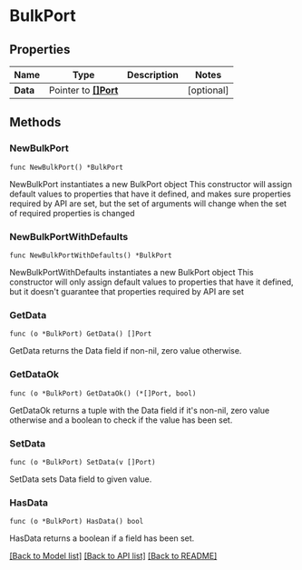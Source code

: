 # BulkPort

## Properties

Name | Type | Description | Notes
------------ | ------------- | ------------- | -------------
**Data** | Pointer to [**[]Port**](Port.md) |  | [optional] 

## Methods

### NewBulkPort

`func NewBulkPort() *BulkPort`

NewBulkPort instantiates a new BulkPort object
This constructor will assign default values to properties that have it defined,
and makes sure properties required by API are set, but the set of arguments
will change when the set of required properties is changed

### NewBulkPortWithDefaults

`func NewBulkPortWithDefaults() *BulkPort`

NewBulkPortWithDefaults instantiates a new BulkPort object
This constructor will only assign default values to properties that have it defined,
but it doesn't guarantee that properties required by API are set

### GetData

`func (o *BulkPort) GetData() []Port`

GetData returns the Data field if non-nil, zero value otherwise.

### GetDataOk

`func (o *BulkPort) GetDataOk() (*[]Port, bool)`

GetDataOk returns a tuple with the Data field if it's non-nil, zero value otherwise
and a boolean to check if the value has been set.

### SetData

`func (o *BulkPort) SetData(v []Port)`

SetData sets Data field to given value.

### HasData

`func (o *BulkPort) HasData() bool`

HasData returns a boolean if a field has been set.


[[Back to Model list]](../README.md#documentation-for-models) [[Back to API list]](../README.md#documentation-for-api-endpoints) [[Back to README]](../README.md)


